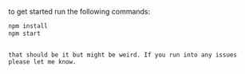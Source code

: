 to get started run the following commands:
```bash
npm install
npm start
```
```

that should be it but might be weird. If you run into any issues please let me know.